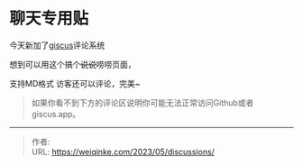 # 聊天专用贴

今天新加了[giscus](https://github.com/giscus/giscus)评论系统

想到可以用这个搞个~~说说~~唠唠页面，

支持MD格式 访客还可以评论，完美~
<!--more-->

> 如果你看不到下方的评论区说明你可能无法正常访问Github或者giscus.app。

---

> 作者: <no value>  
> URL: https://weiqinke.com/2023/05/discussions/  

